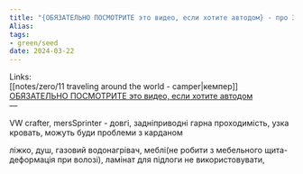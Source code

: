 ```yaml
---
title: "{ОБЯЗАТЕЛЬНО ПОСМОТРИТЕ это видео, если хотите автодом} - про 3 роки експлуатації"
Alias: 
tags:
- green/seed
date: 2024-03-22
---
```

Links:  
[[notes/zero/11 traveling around the world - camper|кемпер]]  
[ОБЯЗАТЕЛЬНО ПОСМОТРИТЕ это видео, если хотите автодом](https://www.youtube.com/watch?v=WQf8TF3YCBo)  
—

VW crafter, mersSprinter - довгі, задніприводні гарна проходимість, узка кровать, можуть буди проблеми з карданом

ліжко, душ, газовий водонагрівач, меблі(не робити з мебельного щита-деформація при волозі),  ламінат для підлоги не використовувати, 